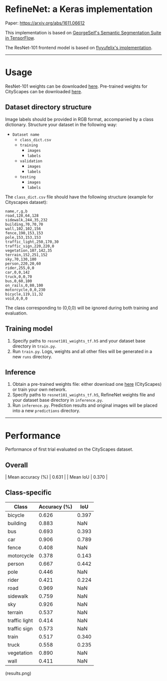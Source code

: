 # RefineNet: a Keras implementation

Paper: https://arxiv.org/abs/1611.06612

This implementation is based on [GeorgeSeif's Semantic Segmentation Suite in TensorFlow](https://github.com/GeorgeSeif/Semantic-Segmentation-Suite).

The ResNet-101 frontend model is based on [flyyufelix's implementation](https://gist.github.com/flyyufelix/65018873f8cb2bbe95f429c474aa1294).

---

# Usage
ResNet-101 weights can be downloaded [here](https://my.syncplicity.com/share/m1qj80sthgfalaz/resnet101_weights_tf).
Pre-trained weights for CityScapes can be downloaded [here](https://my.syncplicity.com/share/cptvaesdqgw49vf/refinenet_baseline).

## Dataset directory structure
Image labels should be provided in RGB format, accompanied by a class dictionary.
Structure your dataset in the following way:
- `Dataset name`
  - `class_dict.csv`
  - `training`
    - `images`
	- `labels`
  - `validation`
    - `images`
	- `labels`
  - `testing`
    - `images`
	- `labels`
	
The `class_dict.csv` file should have the following structure (example for Cityscapes dataset):
```
name,r,g,b
road,128,64,128
sidewalk,244,35,232
building,70,70,70
wall,102,102,156
fence,190,153,153
pole,153,153,153
traffic_light,250,170,30
traffic_sign,220,220,0
vegetation,107,142,35
terrain,152,251,152
sky,70,130,180
person,220,20,60
rider,255,0,0
car,0,0,142
truck,0,0,70
bus,0,60,100
on_rails,0,80,100
motorcycle,0,0,230
bicycle,119,11,32
void,0,0,0
```
The class corresponding to (0,0,0) will be ignored during both training and evaluation.

## Training model
1. Specify paths to `resnet101_weights_tf.h5` and your dataset base directory in `train.py`.
1. Run `train.py`. Logs, weights and all other files will be generated in a new `runs` directory.

## Inference
1. Obtain a pre-trained weights file: either download one [here](https://my.syncplicity.com/share/cptvaesdqgw49vf/refinenet_baseline) (CityScapes) or train your own network.
1. Specify paths to `resnet101_weights_tf.h5`, RefineNet weights file and your dataset base directory in `inference.py`.
1. Run `inference.py`. Prediction results and original images will be placed into a new `predictions` directory.

---

# Performance
Performance of first trial evaluated on the CityScapes dataset.

## Overall
| Mean accuracy (%) | 0.631 |
| Mean IoU | 0.370 |

## Class-specific
| Class | Accuracy (%) | IoU |
| --- | --- | --- |
| bicycle | 0.626 | 0.397 |
| building | 0.883 | NaN |
| bus | 0.693 | 0.393 |
| car | 0.906 | 0.789 |
| fence | 0.408 | NaN |
| motorcycle | 0.378 | 0.143 |
| person | 0.667 | 0.442 |
| pole | 0.446 | NaN |
| rider | 0.421 | 0.224 |
| road | 0.969 | NaN |
| sidewalk | 0.759 | NaN |
| sky | 0.926 | NaN |
| terrain | 0.537 | NaN |
| traffic light | 0.414 | NaN |
| traffic sign | 0.573 |  NaN |
| train | 0.517 | 0.340 |
| truck | 0.558 | 0.235 |
| vegetation | 0.890 | NaN |
| wall | 0.411 | NaN |

(results.png)
